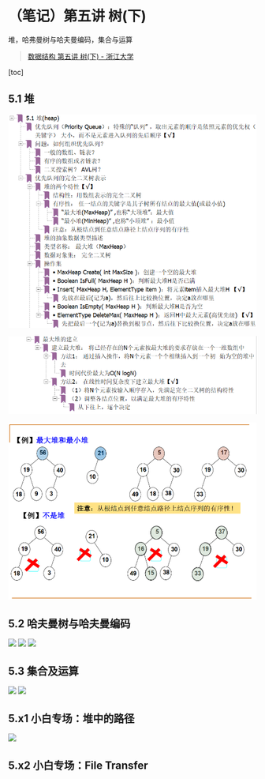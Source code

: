 # （笔记）第五讲 树(下)

堆，哈弗曼树与哈夫曼编码，集合与运算

> [数据结构 第五讲 树(下) - 浙江大学](https://www.icourse163.org/learn/ZJU-93001?tid=1461682474#/learn/content?type=detail&id=1238255572&sm=1)

[toc]

## 5.1 堆

![image-20201022224526993](https://raw.githubusercontent.com/bobo6668/markdown-pictures-bobo/master/img/data-structure/20201022224527.png)

![image-20201022224541660](https://raw.githubusercontent.com/bobo6668/markdown-pictures-bobo/master/img/data-structure/20201022224541.png)

![image-20201022224723446](https://raw.githubusercontent.com/bobo6668/markdown-pictures-bobo/master/img/data-structure/20201022224723.png)



## 5.2 哈夫曼树与哈夫曼编码

![](https://p1-juejin.byteimg.com/tos-cn-i-k3u1fbpfcp/c04d4a3382f0465cb90ca7d101478ce1~tplv-k3u1fbpfcp-watermark.image)
![](https://p1-juejin.byteimg.com/tos-cn-i-k3u1fbpfcp/dc58f579933341a4825d12fd43802aa1~tplv-k3u1fbpfcp-watermark.image)
![](https://p9-juejin.byteimg.com/tos-cn-i-k3u1fbpfcp/6064db8554ee4fa0a759354eb17420d5~tplv-k3u1fbpfcp-watermark.image)

## 5.3 集合及运算

![](https://p9-juejin.byteimg.com/tos-cn-i-k3u1fbpfcp/f36f321e08594080ab648708fb3999d6~tplv-k3u1fbpfcp-watermark.image)
![](https://p3-juejin.byteimg.com/tos-cn-i-k3u1fbpfcp/c470dca88904466eb76f4ea950defc62~tplv-k3u1fbpfcp-watermark.image)


## 5.x1 小白专场：堆中的路径

![](https://p1-juejin.byteimg.com/tos-cn-i-k3u1fbpfcp/b37c51a9ed7c42e2ae2356f1c637d1c3~tplv-k3u1fbpfcp-watermark.image)


## 5.x2 小白专场：File Transfer

